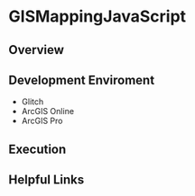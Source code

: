 # GISMappingJavaScript

## Overview

## Development Enviroment

* Glitch
* ArcGIS Online
* ArcGIS Pro

## Execution

## Helpful Links
